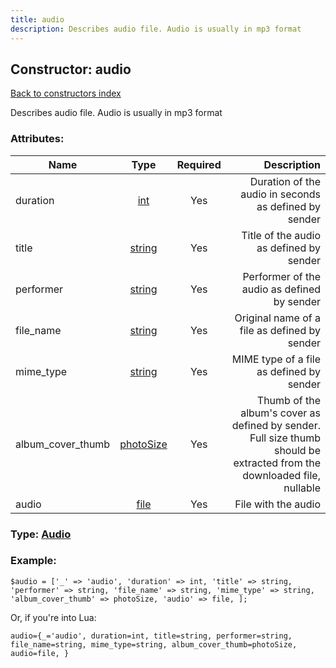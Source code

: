 ```yaml
---
title: audio
description: Describes audio file. Audio is usually in mp3 format
---
```

## Constructor: audio  
[Back to constructors index](index.md)



Describes audio file. Audio is usually in mp3 format

### Attributes:

| Name     |    Type       | Required | Description |
|----------|:-------------:|:--------:|------------:|
|duration|[int](../types/int.md) | Yes|Duration of the audio in seconds as defined by sender|
|title|[string](../types/string.md) | Yes|Title of the audio as defined by sender|
|performer|[string](../types/string.md) | Yes|Performer of the audio as defined by sender|
|file\_name|[string](../types/string.md) | Yes|Original name of a file as defined by sender|
|mime\_type|[string](../types/string.md) | Yes|MIME type of a file as defined by sender|
|album\_cover\_thumb|[photoSize](../types/photoSize.md) | Yes|Thumb of the album's cover as defined by sender. Full size thumb should be extracted from the downloaded file, nullable|
|audio|[file](../types/file.md) | Yes|File with the audio|



### Type: [Audio](../types/Audio.md)


### Example:

```
$audio = ['_' => 'audio', 'duration' => int, 'title' => string, 'performer' => string, 'file_name' => string, 'mime_type' => string, 'album_cover_thumb' => photoSize, 'audio' => file, ];
```  

Or, if you're into Lua:  


```
audio={_='audio', duration=int, title=string, performer=string, file_name=string, mime_type=string, album_cover_thumb=photoSize, audio=file, }

```


